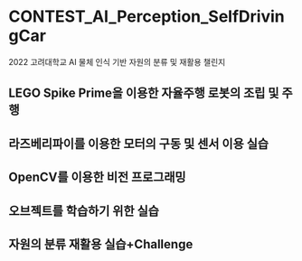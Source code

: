# CONTEST_AI_Perception_SelfDrivingCar
2022 고려대학교 AI 물체 인식 기반 자원의 분류 및 재활용 챌린지

## LEGO Spike Prime을 이용한 자율주행 로봇의 조립 및 주행

## 라즈베리파이를 이용한 모터의 구동 및 센서 이용 실습

## OpenCV를 이용한 비전 프로그래밍

## 오브젝트를 학습하기 위한 실습

## 자원의 분류 재활용 실습+Challenge
